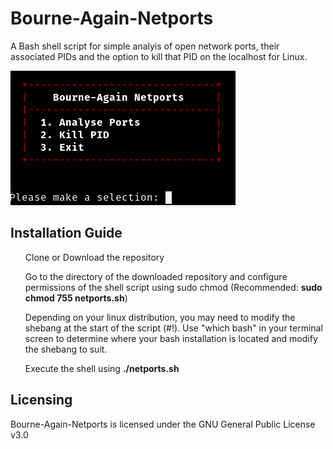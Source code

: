 # Bourne-Again-Netports
A Bash shell script for simple analyis of open network ports, their associated PIDs and the option to kill that PID on the localhost for Linux.

<img src="screenshots/main_menu_screenshot.png">
<h2>Installation Guide</h2>
<p>
   <ul>Clone or Download the repository</ul>
   <ul>Go to the directory of the downloaded repository and configure permissions of the shell script using sudo chmod (Recommended: <b>sudo chmod 755 netports.sh</b>)</ul>
   <ul>Depending on your linux distribution, you may need to modify the shebang at the start of the script (#!). Use "which bash" in your terminal screen to determine where your bash installation is located and modify the shebang to suit.</ul>
   <ul>Execute the shell using <b>./netports.sh</b></ul>
</p>
<h2>Licensing</h2>
<p>Bourne-Again-Netports is licensed under the GNU General Public License v3.0</p>
